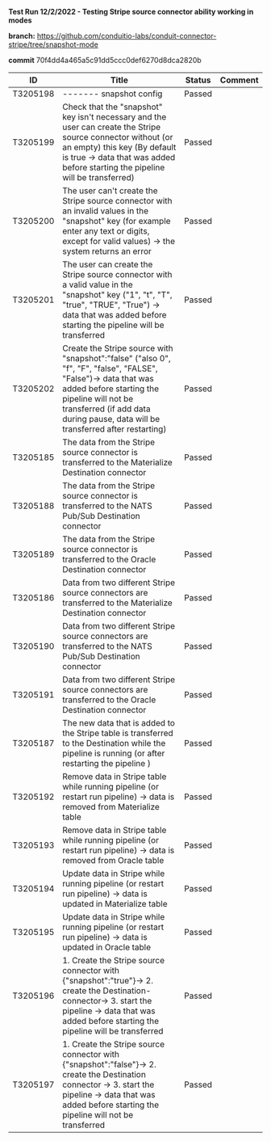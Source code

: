 **Test Run 12/2/2022 - Testing Stripe source connector ability working in modes**

**branch:** https://github.com/conduitio-labs/conduit-connector-stripe/tree/snapshot-mode

**commit** 70f4dd4a465a5c91dd5ccc0def6270d8dca2820b

| ID       | Title                                                                                                                                                                                                                                             | Status | Comment |
| -------- | ------------------------------------------------------------------------------------------------------------------------------------------------------------------------------------------------------------------------------------------------- | ------ | ------- |
| T3205198 | \------- snapshot config                                                                                                                                                                                                                          | Passed |         |
| T3205199 | Check that the "snapshot" key isn't necessary and the user can create the Stripe source connector without (or an empty) this key (By default is true -> data that was added before starting the pipeline will be transferred)                     | Passed |         |
| T3205200 | The user can't create the Stripe source connector with an invalid values in the "snapshot" key (for example enter any text or digits, except for valid values) -> the system returns an error                                                     | Passed |         |
| T3205201 | The user can create the Stripe source connector with a valid value in the "snapshot" key ("1", "t", "T", "true", "TRUE", "True") -> data that was added before starting the pipeline will be transferred                                          | Passed |         |
| T3205202 | Create the Stripe source with "snapshot":"false" ("also 0", "f", "F", "false", "FALSE", "False")-> data that was added before starting the pipeline will not be transferred (if add data during pause, data will be transferred after restarting) | Passed |         |
| T3205185 | The data from the Stripe source connector is transferred to the Materialize Destination connector                                                                                                                                                 | Passed |         |
| T3205188 | The data from the Stripe source connector is transferred to the NATS Pub/Sub Destination connector                                                                                                                                                | Passed |         |
| T3205189 | The data from the Stripe source connector is transferred to the Oracle Destination connector                                                                                                                                                      | Passed |         |
| T3205186 | Data from two different Stripe source connectors are transferred to the Materialize Destination connector                                                                                                                                         | Passed |         |
| T3205190 | Data from two different Stripe source connectors are transferred to the NATS Pub/Sub Destination connector                                                                                                                                        | Passed |         |
| T3205191 | Data from two different Stripe source connectors are transferred to the Oracle Destination connector                                                                                                                                              | Passed |         |
| T3205187 | The new data that is added to the Stripe table is transferred to the Destination while the pipeline is running (or after restarting the pipeline )                                                                                                | Passed |         |
| T3205192 | Remove data in Stripe table while running pipeline (or restart run pipeline) -> data is removed from Materialize table                                                                                                                            | Passed |         |
| T3205193 | Remove data in Stripe table while running pipeline (or restart run pipeline) -> data is removed from Oracle table                                                                                                                                 | Passed |         |
| T3205194 | Update data in Stripe while running pipeline (or restart run pipeline) -> data is updated in Materialize table                                                                                                                                    | Passed |         |
| T3205195 | Update data in Stripe while running pipeline (or restart run pipeline) -> data is updated in Oracle table                                                                                                                                         | Passed |         |
| T3205196 | 1\. Create the Stripe source connector with {"snapshot":"true"}-> 2. create the Destination-connector-> 3. start the pipeline -> data that was added before starting the pipeline will be transferred                                             | Passed |         |
| T3205197 | 1\. Create the Stripe source connector with {"snapshot":"false"}-> 2. create the Destination connector -> 3. start the pipeline -> data that was added before starting the pipeline will not be transferred                                       | Passed |         |
